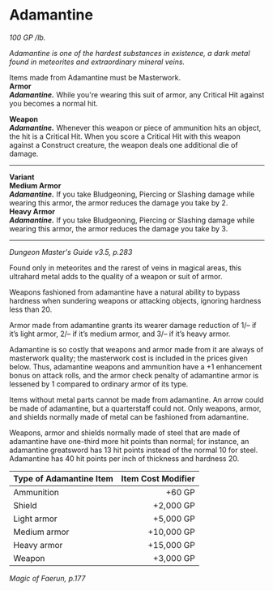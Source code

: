 # Adamantine
*100 GP /lb.*  

*Adamantine is one of the hardest substances in existence, a dark metal found in meteorites and extraordinary mineral veins.*  

Items made from Adamantine must be Masterwork.  
**Armor**  
***Adamantine.*** While you're wearing this suit of armor, any Critical Hit against you becomes a normal hit.

**Weapon**  
***Adamantine.*** Whenever this weapon or piece of ammunition hits an object, the hit is a Critical Hit.
When you score a Critical Hit with this weapon against a Construct creature, the weapon deals one additional die of damage.



---
**Variant**  
**Medium Armor**  
***Adamantine.*** If you take Bludgeoning, Piercing or Slashing damage while wearing this armor, the armor reduces the damage you take by 2.  
**Heavy Armor**  
***Adamantine.*** If you take Bludgeoning, Piercing or Slashing damage while wearing this armor, the armor reduces the damage you take by 3.

---
*Dungeon Master's Guide v3.5, p.283*  

Found only in meteorites and the rarest of veins in magical areas, this ultrahard metal adds to the quality of a weapon or
suit of armor.

Weapons fashioned from adamantine have a natural ability to bypass hardness when sundering weapons or attacking
objects, ignoring hardness less than 20.

Armor made from adamantine grants its wearer damage reduction of 1/– if it’s light armor, 2/– if it’s medium armor, and 3/– if it’s heavy armor.

Adamantine is so costly that weapons and armor made from it are always of masterwork quality; the masterwork cost is included in the prices given below. Thus, adamantine weapons and ammunition have a +1 enhancement bonus on attack rolls, and the armor check penalty of adamantine armor is lessened by 1 compared to ordinary armor of its type.

Items without metal parts cannot be made from adamantine. An arrow could be made of adamantine, but a quarterstaff could not. Only weapons, armor, and shields normally made of metal can be fashioned from adamantine.

Weapons, armor and shields normally made of steel that are made of adamantine have one-third more hit points than normal; for instance, an adamantine greatsword has 13 hit points instead of the normal 10 for steel. Adamantine has 40 hit points per inch of thickness and hardness 20.

| Type of Adamantine Item | Item Cost Modifier |
|-------------------------|-------------------:|
| Ammunition              | +60 GP             |
| Shield                  | +2,000 GP          |
| Light armor             | +5,000 GP          |
| Medium armor            | +10,000 GP         |
| Heavy armor             | +15,000 GP         |
| Weapon                  | +3,000 GP          |

*Magic of Faerun, p.177*